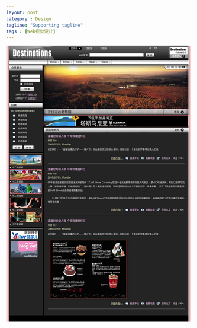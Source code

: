 ```yaml
---
layout: post
category : Design
tagline: "Supporting tagline"
tags : [Web视觉设计]
---
```


<img src="/images/mdd.jpeg" style="max-width:100%" />